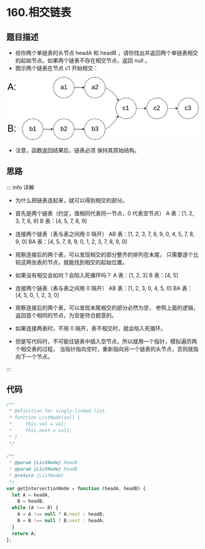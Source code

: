 # 160.相交链表

## 题目描述

- 给你两个单链表的头节点 headA 和 headB ，请你找出并返回两个单链表相交的起始节点。如果两个链表不存在相交节点，返回 null 。
- 图示两个链表在节点 c1 开始相交：

![Alt text](image.png)

- 注意，函数返回结果后，链表必须 保持其原始结构。

## 思路

::: info 详解

- 为什么把链表连起来，就可以得到相交的部分。

- 首先是两个链表（约定，值相同代表同一节点，0 代表空节点）
A 表：[1, 2, 3, 7, 8, 9]
B 表：[4, 5, 7, 8, 9]

- 连接两个链表（表与表之间用 0 隔开）
AB 表：[1, 2, 3, 7, 8, 9, 0, 4, 5, 7, 8, 9, 0]
BA 表：[4, 5, 7, 8, 9, 0, 1, 2, 3, 7, 8, 9, 0]

- 观察连接后的两个表，可以发现相交的部分整齐的排列在末尾，
只需要逐个比较这两张表的节点，就能找到相交的起始位置。

- 如果没有相交会如何？会陷入死循环吗？
A 表：[1, 2, 3]
B 表：[4, 5]

- 连接两个链表（表与表之间用 0 隔开）
AB 表：[1, 2, 3, 0, 4, 5, 0]
BA 表：[4, 5, 0, 1, 2, 3, 0]

- 观察连接后的两个表，可以发现末尾相交的部分必然为空，
参照上面的逻辑，返回首个相同的节点，为空是符合题意的。

- 如果连接两表时，不用 0 隔开，表不相交时，就会陷入死循环。

- 但是写代码时，不可能往链表中插入空节点，所以就用一个指针，模拟遍历两个相交表的过程，
当指针指向空时，重新指向另一个链表的头节点，否则就指向下一个节点。

:::

## 代码

```js
/**
 * Definition for singly-linked list.
 * function ListNode(val) {
 *     this.val = val;
 *     this.next = null;
 * }
 */

/**
 * @param {ListNode} headA
 * @param {ListNode} headB
 * @return {ListNode}
 */
var getIntersectionNode = function (headA, headB) {
  let A = headA,
    B = headB;
  while (A !== B) {
    A = A !== null ? A.next : headB;
    B = B !== null ? B.next : headA;
  }
  return A;
};
```
